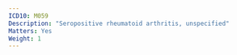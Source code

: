 ```yaml
---
ICD10: M059
Description: "Seropositive rheumatoid arthritis, unspecified"
Matters: Yes
Weight: 1
---
```

